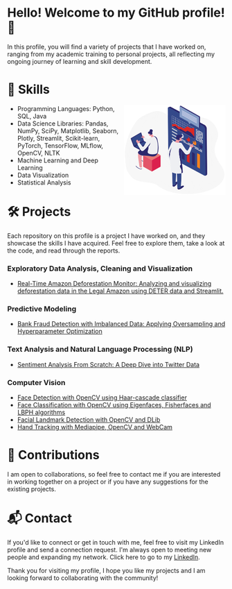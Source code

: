 # Hello! Welcome to my GitHub profile! 👋

In this profile, you will find a variety of projects that I have worked on, ranging from my academic training to personal projects, all reflecting my ongoing journey of learning and skill development.

# 🚀 Skills

<p align="center">
    <a href="#">
    <img img align="right" alt="GIF" src="sardonyx-bigdata-rowimg5.gif" alt="Welcome!" style="width:234px;height:207px;">
    </a>
</p>

- Programming Languages: Python, SQL, Java</br>
- Data Science Libraries: Pandas, NumPy, SciPy, Matplotlib, Seaborn, Plotly, Streamlit, Scikit-learn, PyTorch, TensorFlow, MLflow, OpenCV, NLTK</br>
- Machine Learning and Deep Learning</br>
- Data Visualization</br>
- Statistical Analysis</br>

# 🛠 Projects
Each repository on this profile is a project I have worked on, and they showcase the skills I have acquired. Feel free to explore them, take a look at the code, and read through the reports. </br>

### Exploratory Data Analysis, Cleaning and Visualization
- [Real-Time Amazon Deforestation Monitor: Analyzing and visualizing deforestation data in the Legal Amazon using DETER data and Streamlit.](https://github.com/lucasaltm/INPE_Data_Analysis/tree/main)

### Predictive Modeling
- [Bank Fraud Detection with Imbalanced Data: Applying Oversampling and Hyperparameter Optimization](https://github.com/lucasaltm/Fraud_Detection/blob/main/Fraud_Detection.ipynb)

### Text Analysis and Natural Language Processing (NLP)
- [Sentiment Analysis From Scratch: A Deep Dive into Twitter Data](https://github.com/lucasaltm/Twitter_Sentiment_Analysis)

### Computer Vision
- [Face Detection with OpenCV using Haar-cascade classifier](https://github.com/lucasaltm/Computer_Vision/blob/main/Face_Detection.ipynb)
- [Face Classification with OpenCV using Eigenfaces, Fisherfaces and LBPH algorithms](https://github.com/lucasaltm/Computer_Vision/blob/main/Face_Classification.ipynb)
- [Facial Landmark Detection with OpenCV and DLib](https://github.com/lucasaltm/Computer_Vision/blob/main/Facial_landmark_detection.ipynb)
- [Hand Tracking with Mediapipe, OpenCV and WebCam](https://github.com/lucasaltm/Computer_Vision/blob/main/Hand_Tracking_Mediapipe.ipynb)

# 🤝 Contributions
I am open to collaborations, so feel free to contact me if you are interested in working together on a project or if you have any suggestions for the existing projects.

# 📬 Contact
If you'd like to connect or get in touch with me, feel free to visit my LinkedIn profile and send a connection request. I'm always open to meeting new people and expanding my network. Click here to go to my [LinkedIn](https://www.linkedin.com/in/lucas-cristiano-altmann/).</br>

Thank you for visiting my profile, I hope you like my projects and I am looking forward to collaborating with the community!

</br>
</br>

